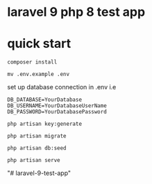 # laravel 9 php 8 test app


# quick start
```
composer install
```
```
mv .env.example .env
```

set up database connection in .env
i.e 
```
DB_DATABASE=YourDatabase
DB_USERNAME=YourDatabaseUserName
DB_PASSWORD=YourDatabasePassword
```

```
php artisan key:generate
```

```
php artisan migrate
```

```
php artisan db:seed
```

```
php artisan serve
```
"# laravel-9-test-app" 
